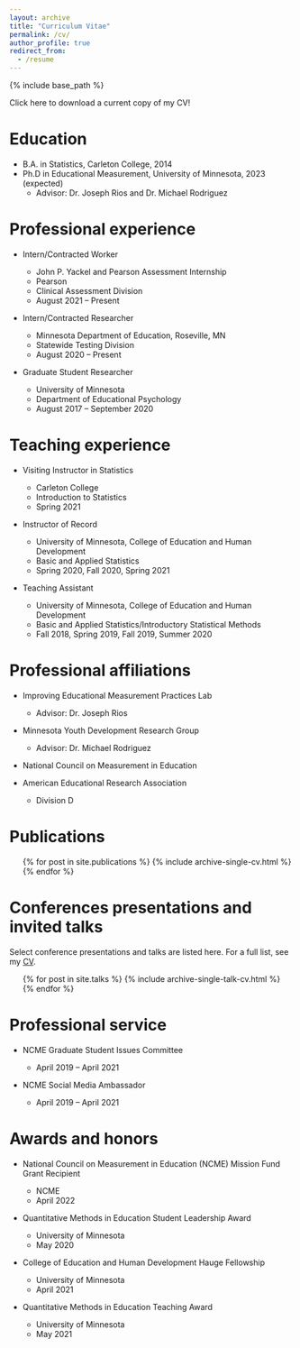 ```yaml
---
layout: archive
title: "Curriculum Vitae"
permalink: /cv/
author_profile: true
redirect_from:
  - /resume
---
```


{% include base_path %}

Click here to download a current copy of my CV! 

Education
======
* B.A. in Statistics, Carleton College, 2014
* Ph.D in Educational Measurement, University of Minnesota, 2023 (expected)
  * Advisor: Dr. Joseph Rios and Dr. Michael Rodriguez

Professional experience
======
* Intern/Contracted Worker
  * John P. Yackel and Pearson Assessment Internship
  * Pearson
  * Clinical Assessment Division
  * August 2021 – Present

* Intern/Contracted Researcher
  * Minnesota Department of Education, Roseville, MN
  * Statewide Testing Division
  * August 2020 – Present
  
* Graduate Student Researcher
  * University of Minnesota
  * Department of Educational Psychology
  * August 2017 – September 2020
  
Teaching experience
======
* Visiting Instructor in Statistics
  * Carleton College
  * Introduction to Statistics 
  * Spring 2021

* Instructor of Record
  * University of Minnesota, College of Education and Human Development
  * Basic and Applied Statistics 
  * Spring 2020, Fall 2020, Spring 2021

* Teaching Assistant
  * University of Minnesota, College of Education and Human Development
  * Basic and Applied Statistics/Introductory Statistical Methods
  * Fall 2018, Spring 2019, Fall 2019, Summer 2020

Professional affiliations
======
* Improving Educational Measurement Practices Lab
  * Advisor: Dr. Joseph Rios

* Minnesota Youth Development Research Group
  * Advisor: Dr. Michael Rodriguez

* National Council on Measurement in Education 

* American Educational Research Association
  * Division D

Publications
======
  <ul>{% for post in site.publications %}
    {% include archive-single-cv.html %}
  {% endfor %}</ul>
  
Conferences presentations and invited talks
======
Select conference presentations and talks are listed here. For a full list, see my <a href="https://github.com/sdihlenfeldt/sdihlenfeldt.github.io/blob/master/files/Sam%20Ihlenfeldt%20CV.pdf?raw=true">CV</a>.

  <ul>{% for post in site.talks %}
    {% include archive-single-talk-cv.html %}
  {% endfor %}</ul>

Professional service
=====
* NCME Graduate Student Issues Committee
  * April 2019 – April 2021

* NCME Social Media Ambassador
  * April 2019 – April 2021

Awards and honors
======
* National Council on Measurement in Education (NCME) Mission Fund Grant Recipient
  * NCME
  * April 2022

* Quantitative Methods in Education Student Leadership Award
  * University of Minnesota
  * May 2020

* College of Education and Human Development Hauge Fellowship
  * University of Minnesota
  * April 2021

* Quantitative Methods in Education Teaching Award
  * University of Minnesota
  * May 2021

